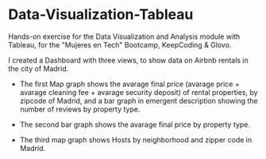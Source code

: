 # Data-Visualization-Tableau
Hands-on exercise for the Data Visualization and Analysis module with Tableau, for the "Mujeres en Tech" Bootcamp, KeepCoding &amp; Glovo. 

I created a Dashboard with three views, to show data on Airbnb rentals in the city of Madrid. 

- The first Map graph shows the avarage  final price (avarage price + avarage cleaning fee + avarage security deposit)  of rental properties, by zipcode of Madrid, and a bar graph in emergent description showing the number of reviews by property type. 

- The second bar graph shows the avarage final price by property type.

- The third map graph shows Hosts by neighborhood and zipper code in Madrid. 

